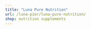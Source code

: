 ```yaml
---
title: "Luna Pure Nutrition"
url: /luna-pier/luna-pure-nutrition/
shop: nutrition supplements
---
```

